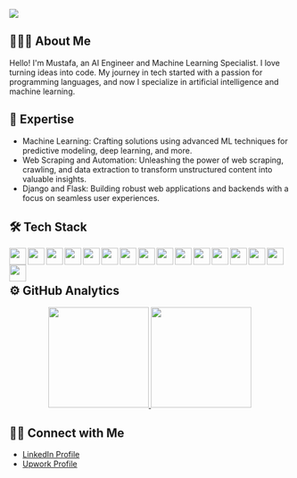 ![](assets/img/header.png)

## 👨🏻‍💻 About Me

Hello! I'm Mustafa, an AI Engineer and Machine Learning Specialist. I love turning ideas into code. My journey in tech started with a passion for programming languages, and now I specialize in artificial intelligence and machine learning.

## 🤖 Expertise

*   Machine Learning: Crafting solutions using advanced ML techniques for predictive modeling, deep learning, and more.
*   Web Scraping and Automation: Unleashing the power of web scraping, crawling, and data extraction to transform unstructured content into valuable insights.
*   Django and Flask: Building robust web applications and backends with a focus on seamless user experiences.

## 🛠 Tech Stack

<img align="left" width="30px" padding-right="10px" src="https://cdn.jsdelivr.net/gh/devicons/devicon/icons/python/python-original.svg">
<img align="left" width="30px" padding-right="10px" src="https://cdn.jsdelivr.net/gh/devicons/devicon/icons/javascript/javascript-original.svg">
<img align="left" width="30px" padding-right="10px" src="https://cdn.jsdelivr.net/gh/devicons/devicon/icons/cplusplus/cplusplus-original.svg">
<img align="left" width="30px" padding-right="10px" src="https://cdn.jsdelivr.net/gh/devicons/devicon/icons/tensorflow/tensorflow-original.svg">
<img align="left" width="30px" padding-right="10px" src="https://cdn.jsdelivr.net/gh/devicons/devicon/icons/pytorch/pytorch-original.svg">
<img align="left" width="30px" padding-right="10px" src="https://cdn.jsdelivr.net/gh/devicons/devicon/icons/numpy/numpy-original.svg">
<img align="left" width="30px" padding-right="10px" src="https://cdn.jsdelivr.net/gh/devicons/devicon/icons/pandas/pandas-original.svg">
<img align="left" width="30px" padding-right="10px" src="https://cdn.jsdelivr.net/gh/devicons/devicon/icons/django/django-plain.svg">
<img align="left" width="30px" padding-right="10px" src="https://cdn.jsdelivr.net/gh/devicons/devicon/icons/flask/flask-original.svg">
<img align="left" width="30px" padding-right="10px" src="https://cdn.jsdelivr.net/gh/devicons/devicon/icons/opencv/opencv-original.svg">
<img align="left" width="30px" padding-right="10px" src="https://cdn.jsdelivr.net/gh/devicons/devicon/icons/selenium/selenium-original.svg">
<img align="left" width="30px" padding-right="10px" src="https://cdn.jsdelivr.net/gh/devicons/devicon/icons/git/git-original.svg">
<img align="left" width="30px" padding-right="10px" src="https://cdn.jsdelivr.net/gh/devicons/devicon/icons/linux/linux-original.svg">
<img align="left" width="30px" padding-right="10px" src="https://cdn.jsdelivr.net/gh/devicons/devicon/icons/docker/docker-original-wordmark.svg">
<img align="left" width="30px" padding-right="10px" src="https://cdn.jsdelivr.net/gh/devicons/devicon/icons/amazonwebservices/amazonwebservices-original.svg">
<img align="left" width="30px" padding-right="10px" src="https://cdn.jsdelivr.net/gh/devicons/devicon/icons/digitalocean/digitalocean-original.svg">
<br>
<br>

## ⚙️ GitHub Analytics

<p align="center">
<a href="https://github.com/henalon0">
  <img height="180em" src="https://github-readme-stats-eight-theta.vercel.app/api?username=henalon0&show_icons=true&theme=algolia&include_all_commits=true&count_private=true"/>
  <img height="180em" src="https://github-readme-stats-eight-theta.vercel.app/api/top-langs/?username=henalon0&layout=compact&langs_count=8&theme=algolia"/>
</a>
</p>

## 🤝🏻 Connect with Me

*   [LinkedIn Profile](https://www.linkedin.com/in/mustafakel/)
*   [Upwork Profile](https://www.upwork.com/freelancers/mustafakel)
